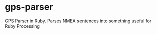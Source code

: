 gps-parser
==========

GPS Parser in Ruby. Parses NMEA sentences into something useful for Ruby Processing